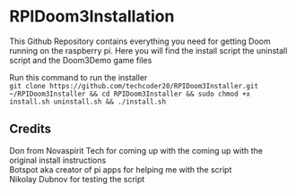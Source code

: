 # RPIDoom3Installation
This Github Repository contains everything you need for getting Doom running on the raspberry pi. Here you will find the install script the uninstall script and the Doom3Demo game files

Run this command to run the installer  
`git clone https://github.com/techcoder20/RPIDoom3Installer.git ~/RPIDoom3Installer && cd RPIDoom3Installer && sudo chmod +x install.sh uninstall.sh && ./install.sh`

## Credits
Don from Novaspirit Tech for coming up with the coming up with the original install instructions  
Botspot aka creator of pi apps for helping me with the script  
Nikolay Dubnov for testing the script  
  
